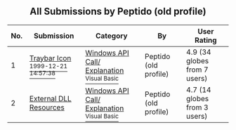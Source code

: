 ﻿<div align="center">

## All Submissions by Peptido \(old profile\)

</div>

No.  | Submission | Category | By   | User Rating
---- | ---------- | -------- | ---- | -----------
1 | [Traybar Icon<br /><sup>1999-12-21 14:57:38</sup>](https://github.com/Planet-Source-Code/peptido-old-profile-traybar-icon__1-5047) | [Windows API Call/ Explanation<br /><sup>Visual Basic</sup>](../ByCategory/windows-api-call-explanation__1-39.md) | Peptido \(old profile\) | 4.9 (34 globes from 7 users)
2 | [External DLL Resources<br />](https://github.com/Planet-Source-Code/peptido-old-profile-external-dll-resources__1-5132) | [Windows API Call/ Explanation<br /><sup>Visual Basic</sup>](../ByCategory/windows-api-call-explanation__1-39.md) | Peptido \(old profile\) | 4.7 (14 globes from 3 users)
